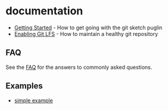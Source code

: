 # documentation

* [Getting Started](getting-started.md) - How to get going with the git sketch puglin
* [Enabling Git LFS](git-lfs.md) - How to maintain a healthy git repository


## FAQ

See the [FAQ](FAQ.md) for the answers to commonly asked questions.


## Examples

- [simple example](https://github.com/mathieudutour/git-sketch-plugin/tree/master/example)
